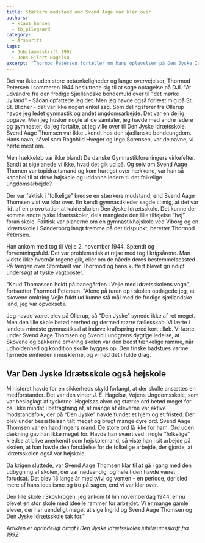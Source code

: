 ```yaml
---
title: Stærkere modstand end Svend Aage var klar over
authors:
  - klaus_hansen
  - ib_pilegaard
category:
  - Årsskrift
tags:
  - Jubilæumsskrift 1992
  - Jens Ejlert Hagelsø
excerpt: "Thormod Petersen fortæller om hans oplevelser på Den Jyske Idrætsskole i de allerførste år af skolens eksistens."
---
```


Det var ikke uden store betænkeligheder og lange overvejelser, Thormod Petersen i sommeren 1944 besluttede sig til at søge optagelse på DJI. "At udvandre fra den frodige Sjællandske bondemuld over til "det mørke Jylland” - Sådan opfattede jeg det. Men jeg havde også forlæst mig på St. St. Blicher - det var ikke nogen enkel sag. Som delingsfører fra Ollerup havde jeg ledet gymnastik og andet ungdomsarbejde. Det var en dejlig opgave. Men jeg husker nogle af de samtaler, jeg havde med andre ledere og gymnaster, da jeg fortalte, at jeg ville over til Den Jyske Idrætsskole. Svend Aage Thomsen var ikke ukendt hos den sjællanske bondeungdom. Hans navn, såvel som Ragnhild Hveger og Inge Sørensen, var de navne, vi hørte mest om.

Men hækkeløb var ikke blandt De danske Gymnastikforeningers virkefelter. Sandt at sige anede vi ikke, hvad det gik ud på. Og selv om Svend Aage Thomen var topidrætsmand og kom hurtigst over hækkene, var han så kapabel til at drive højskole og uddanne ledere til det folkelige ungdomsarbejde?

Der var faktisk i “folkelige” kredse en stærkere modstand, end Svend Aage Thomsen vist var klar over. En kendt gymnastikleder sagde til mig, at det var lidt af en provokation at kalde skolen Den Jyske Idrætsskole. Det kunne der komme andre jyske idrætsskoler, dels manglede den lille tilføjelse “høj” foran skole. Faktisk var planerne om en gymnastikhøjskole ved Viborg og en idrætsskole i Sønderborg langt fremme på det tidspunkt, beretter Thormod Petersen.

Han ankom med tog til Vejle 2. november 1944. Spændt og forventningsfuld. Det var problematisk at rejse med tog i krigsårene. Man vidste ikke hvornår togene gik, eller om de nåede deres bestemmelsessted. På færgen over Storebælt var Thormod og hans kuffert blevet grundigt undersøgt af tyske vagtposter.

"Knud Thomassen holdt på banegården i Vejle med idrætsskolens vogn”, fortsætter Thormod Petersen. "Alene på turen op i skolen opdagede jeg, at skovene omkring Vejle fuldt ud kunne stå mål med de frodige sjællandske land, jeg var opvokset i.

Jeg havde været elev på Ollerup, så "Den Jyske” synede ikke af ret meget. Men den lille skole betød nærhed og dermed større fællesskab. Vi lærte i landets mindste gymnastiksal at indøve kraftspring med kort tilløb. Vi lærte under Svend Aage Thomsen og Svend Lundgrens dygtige ledelse, at Skovene og bakkerne omkring skolen var den bedst tænkelige ramme, når udholdenhed og kondition skulle bygges op. Den finske badstues varme fjernede ømheden i musklerne, og vi nød det i fulde drag.

## Var Den Jyske Idrætsskole også højskole

Ministeret havde for en sikkerheds skyld forlangt, at der skulle ansættes en medforstander. Det var den vinter J. E. Hagelsø, Vojens Ungdomsskole, som var beslaglagt af tyskerne. Hagelsøs alvor og stærke ord betød meget for os, ikke mindst i betragtning af, at mange af eleverne var aktive modstandsfolk, der på “Den Jyske” havde fundet et hjem og et fristed. Der blev under besættelsen talt meget og brugt mange dyre ord. Svend Aage Thomsen var en handlingens mand. De store ord lå ikke for ham. Ord uden dækning gav han ikke meget for. Havde han svært ved i nogle "folkelige” kredse at blive anerkendt som højskolemand, så viste han i sit arbejde på skolen, at han havde den forståelse for de folkelige arbejde, der gjorde, at idrætsskolen også var højskole.

Da krigen sluttede, var Svend Aage Thomsen klar til at gå i gang med den udbygning af skolen, der var nødvendig, og hele tiden havde været forudsat. Det blev 13 lange år med tvivl og venten – en periode, der sled mere af hans  idealisme og tro på sagen, end vi var klar over. 

Den lille skole i Skovkrogen, jeg ankom til hin novemberdag 1944, er nu blevet en stor skole med ideelle rammer for arbejdet. Vi er mange gamle elever, der har uendeligt meget at sige Ingrid og Svend Aage Thomsen og Den Jyske Idrætsskole tak for.”
 
_Artiklen er oprindeligt bragt i Den Jyske Idrætsskoles jubilæumsskrift fra 1992_
